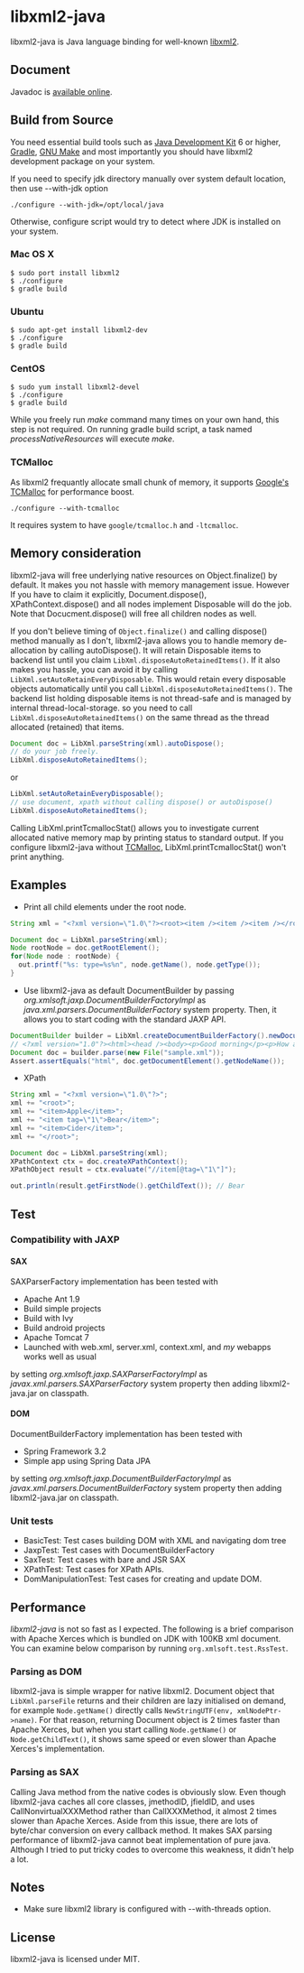 # libxml2-java

libxml2-java is Java language binding for well-known [libxml2](http://xmlsoft.org/). 

## Document 

Javadoc is [available online](http://rath.github.io/libxml2-java/javadoc/).

## Build from Source

You need essential build tools such as [Java Development Kit](http://en.wikipedia.org/wiki/Java_Development_Kit) 6 or higher, [Gradle](http://www.gradle.org), [GNU Make](http://www.gnu.org/software/make/) and most importantly you should have libxml2 development package on your system. 

If you need to specify jdk directory manually over system default location, then use --with-jdk option 

	./configure --with-jdk=/opt/local/java

Otherwise, configure script would try to detect where JDK is installed on your system.

### Mac OS X
	$ sudo port install libxml2
	$ ./configure 
	$ gradle build 
### Ubuntu
	$ sudo apt-get install libxml2-dev
	$ ./configure 
	$ gradle build
### CentOS
	$ sudo yum install libxml2-devel
	$ ./configure 
	$ gradle build

While you freely run _make_ command many times on your own hand, this step is not required. On running gradle build script, a task named _processNativeResources_ will execute _make_. 

### TCMalloc 

As libxml2 frequantly allocate small chunk of memory, it supports [Google's TCMalloc](http://goog-perftools.sourceforge.net/doc/tcmalloc.html) for performance boost. 

	./configure --with-tcmalloc 

It requires system to have `google/tcmalloc.h` and `-ltcmalloc`. 

## Memory consideration

 libxml2-java will free underlying native resources on Object.finalize() by default. It makes you not hassle with memory management issue. However If you have to claim it explicitly, Document.dispose(), XPathContext.dispose() and all nodes implement Disposable will do the job. Note that Docucment.dispose() will free all children nodes as well. 

 If you don't believe timing of `Object.finalize()` and calling dispose() method manually as I don't, libxml2-java allows you to handle memory de-allocation by calling autoDispose(). It will retain Disposable items to backend list until you claim `LibXml.disposeAutoRetainedItems()`. If it also makes you hassle, you can avoid it by calling `LibXml.setAutoRetainEveryDisposable`. This would retain every disposable objects automatically until you call `LibXml.disposeAutoRetainedItems()`. 
 The backend list holding disposable items is not thread-safe and is managed by internal thread-local-storage. so you need to call `LibXml.disposeAutoRetainedItems()` on the same thread as the thread allocated (retained) that items.

```java
Document doc = LibXml.parseString(xml).autoDispose();
// do your job freely.
LibXml.disposeAutoRetainedItems();
```

or

```java
LibXml.setAutoRetainEveryDisposable();
// use document, xpath without calling dispose() or autoDispose()
LibXml.disposeAutoRetainedItems();
```

Calling LibXml.printTcmallocStat() allows you to investigate current allocated native memory map by printing status to standard output. If you configure libxml2-java without [TCMalloc](http://goog-perftools.sourceforge.net/doc/tcmalloc.html), LibXml.printTcmallocStat() won't print anything.

## Examples 

* Print all child elements under the root node.

```java
String xml = "<?xml version=\"1.0\"?><root><item /><item /><item /></root>";

Document doc = LibXml.parseString(xml);
Node rootNode = doc.getRootElement();
for(Node node : rootNode) {
  out.printf("%s: type=%s%n", node.getName(), node.getType());
}
```

* Use libxml2-java as default DocumentBuilder by passing *org.xmlsoft.jaxp.DocumentBuilderFactoryImpl* as *java.xml.parsers.DocumentBuilderFactory* system property. Then, it allows you to start coding with the standard JAXP API.

```java
DocumentBuilder builder = LibXml.createDocumentBuilderFactory().newDocumentBuilder();
// <?xml version="1.0"?><html><head /><body><p>Good morning</p><p>How are you?</p></body></html>
Document doc = builder.parse(new File("sample.xml"));
Assert.assertEquals("html", doc.getDocumentElement().getNodeName());
```
  
* XPath 

```java
String xml = "<?xml version=\"1.0\"?>";
xml += "<root>";
xml += "<item>Apple</item>";
xml += "<item tag=\"1\">Bear</item>";
xml += "<item>Cider</item>";
xml += "</root>";

Document doc = LibXml.parseString(xml);
XPathContext ctx = doc.createXPathContext();
XPathObject result = ctx.evaluate("//item[@tag=\"1\"]");

out.println(result.getFirstNode().getChildText()); // Bear
```

## Test 

### Compatibility with JAXP

#### SAX 

SAXParserFactory implementation has been tested with 

- Apache Ant 1.9
 - Build simple projects
 - Build with Ivy
 - Build android projects
- Apache Tomcat 7
 - Launched with web.xml, server.xml, context.xml, and *my* webapps works well as usual

by setting _org.xmlsoft.jaxp.SAXParserFactoryImpl_ as _javax.xml.parsers.SAXParserFactory_ system property then adding libxml2-java.jar on classpath. 

#### DOM

DocumentBuilderFactory implementation has been tested with  

- Spring Framework 3.2
 - Simple app using Spring Data JPA

by setting _org.xmlsoft.jaxp.DocumentBuilderFactoryImpl_ as _javax.xml.parsers.DocumentBuilderFactory_ system property then adding libxml2-java.jar on classpath.

### Unit tests 

- BasicTest: Test cases building DOM with XML and navigating dom tree
- JaxpTest: Test cases with DocumentBuilderFactory
- SaxTest: Test cases with bare and JSR SAX
- XPathTest: Test cases for XPath APIs.
- DomManipulationTest: Test cases for creating and update DOM.

## Performance 

_libxml2-java_ is not so fast as I expected. 
The following is a brief comparison with Apache Xerces which is bundled on JDK with 100KB xml document. 
You can examine below comparison by running `org.xmlsoft.test.RssTest`.

### Parsing as DOM 

libxml2-java is simple wrapper for native libxml2. Document object that `LibXml.parseFile` returns and their children are lazy initialised on demand, for example `Node.getName()` directly calls `NewStringUTF(env, xmlNodePtr->name)`. For that reason, returning Document object is 2 times faster than Apache Xerces, but when you start calling `Node.getName()` or `Node.getChildText()`, it shows same speed or even slower than Apache Xerces's implementation.

### Parsing as SAX 

Calling Java method from the native codes is obviously slow. Even though libxml2-java caches all core classes, jmethodID, jfieldID, and uses CallNonvirtualXXXMethod rather than CallXXXMethod, it almost 2 times slower than Apache Xerces. Aside from this issue, there are lots of byte/char conversion on every callback method. It makes SAX parsing performance of libxml2-java cannot beat implementation of pure java.
Although I tried to put tricky codes to overcome this weakness, it didn't help a lot. 

## Notes

- Make sure libxml2 library is configured with --with-threads option.

## License

libxml2-java is licensed under MIT.
